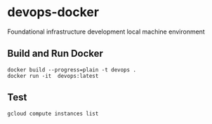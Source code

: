 # devops-docker
Foundational infrastructure development local machine environment

## Build and Run Docker
```
docker build --progress=plain -t devops .
docker run -it  devops:latest
```

## Test
```
gcloud compute instances list
```

